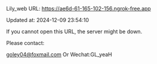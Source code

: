 Lily_web URL: https://ae6d-61-165-102-156.ngrok-free.app

Updated at: 2024-12-09 23:54:10

If you cannot open this URL, the server might be down.

Please contact: 

goley04@foxmail.com Or Wechat:GL_yeaH